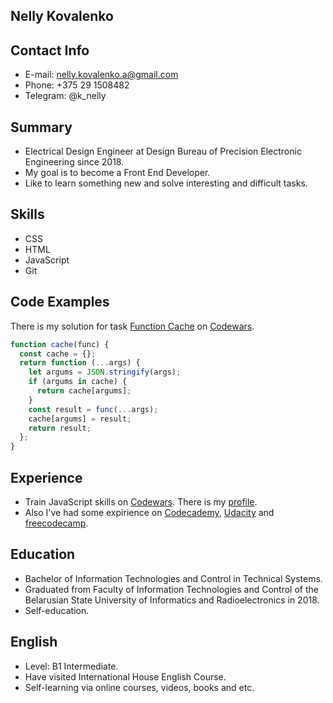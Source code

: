 ## Nelly Kovalenko

## Contact Info
* E-mail: nelly.kovalenko.a@gmail.com
* Phone: +375 29 1508482
* Telegram: @k_nelly

## Summary

* Electrical Design Engineer at Design Bureau of Precision Electronic Engineering since 2018.
* My goal is to become a Front End Developer. 
* Like to learn something new and solve interesting and difficult tasks. 

## Skills

* CSS
* HTML
* JavaScript
* Git

## Code Examples

There is my solution for task [Function Cache](https://www.codewars.com/kata/525481903700c1a1ff0000e1) on [Codewars](https://www.codewars.com/). 

```javascript
function cache(func) {
  const cache = {};
  return function (...args) {
    let argums = JSON.stringify(args);
    if (argums in cache) {
      return cache[argums];
    }
    const result = func(...args);
    cache[argums] = result;
    return result;
  };
}
```
## Experience 

* Train JavaScript skills on [Codewars](https://www.codewars.com/). There is my [profile](https://www.codewars.com/users/kovanelly/).
* Also I've had some expirience on [Codecademy](https://www.codecademy.com), [Udacity](https://www.udacity.com) and [freecodecamp](https://www.freecodecamp.org/). 

## Education

* Bachelor of Information Technologies and Control in Technical Systems.
* Graduated from Faculty of Information Technologies and Control of the Belarusian State University of Informatics and Radioelectronics in 2018. 
* Self-education.

## English

* Level: B1 Intermediate.
* Have visited International House English Course.
* Self-learning via online courses, videos, books and etc.

